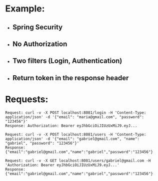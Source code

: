 # Example:
- ## Spring Security
- ## No Authorization
- ## Two filters (Login, Authentication)
- ## Return token in the response header 
# Requests:
	Request: curl -v -X POST localhost:8081/login -H 'Content-Type: application/json' -d '{"email": "maria@gmail.com", "password": "123456"}'
	Response: Authorization: Bearer eyJhbGciOiJIUzUxMiJ9.eyJ...

	Request: curl -v -X POST localhost:8081/users -H 'Content-Type: application/json' -d '{"email": "gabriel@gmail.com", "name": "gabriel", "password": "123456"}'
	Response: {"email":"gabriel@gmail.com","name":"gabriel","password":"123456"}

	Request: curl -v -X GET localhost:8081/users/gabriel@gmail.com -H 'Authorization: Bearer eyJhbGciOiJIUzUxMiJ9.eyJ...'
	Response: {"email":"gabriel@gmail.com","name":"gabriel","password":"123456"}

